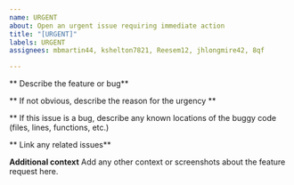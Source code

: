 ```yaml
---
name: URGENT
about: Open an urgent issue requiring immediate action
title: "[URGENT]"
labels: URGENT
assignees: mbmartin44, kshelton7821, Reesem12, jhlongmire42, 8qf

---
```


** Describe the feature or bug**

** If not obvious, describe the reason for the urgency **

** If this issue is a bug, describe any known locations of the buggy code (files, lines, functions, etc.)

** Link any related issues**

**Additional context**
Add any other context or screenshots about the feature request here.

